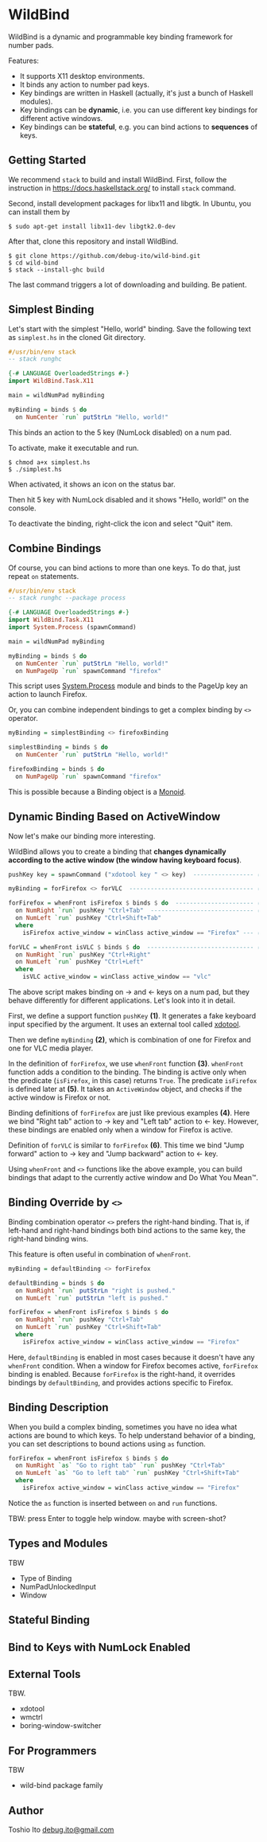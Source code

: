 # WildBind

WildBind is a dynamic and programmable key binding framework for number pads.

Features:

- It supports X11 desktop environments.
- It binds any action to number pad keys.
- Key bindings are written in Haskell (actually, it's just a bunch of Haskell modules).
- Key bindings can be **dynamic**, i.e. you can use different key bindings for different active windows.
- Key bindings can be **stateful**, e.g. you can bind actions to **sequences** of keys.


## Getting Started

We recommend `stack` to build and install WildBind. First, follow the instruction in https://docs.haskellstack.org/ to install `stack` command.

Second, install development packages for libx11 and libgtk. In Ubuntu, you can install them by

    $ sudo apt-get install libx11-dev libgtk2.0-dev

After that, clone this repository and install WildBind.

    $ git clone https://github.com/debug-ito/wild-bind.git
    $ cd wild-bind
    $ stack --install-ghc build

The last command triggers a lot of downloading and building. Be patient.

## Simplest Binding

Let's start with the simplest "Hello, world" binding. Save the following text as `simplest.hs` in the cloned Git directory.

```haskell
#/usr/bin/env stack
-- stack runghc

{-# LANGUAGE OverloadedStrings #-}
import WildBind.Task.X11

main = wildNumPad myBinding

myBinding = binds $ do
  on NumCenter `run` putStrLn "Hello, world!"
```

This binds an action to the 5 key (NumLock disabled) on a num pad.

To activate, make it executable and run.

    $ chmod a+x simplest.hs
    $ ./simplest.hs

When activated, it shows an icon on the status bar.

Then hit 5 key with NumLock disabled and it shows "Hello, world!" on the console.

To deactivate the binding, right-click the icon and select "Quit" item.


## Combine Bindings

Of course, you can bind actions to more than one keys. To do that, just repeat `on` statements.

```haskell
#/usr/bin/env stack
-- stack runghc --package process

{-# LANGUAGE OverloadedStrings #-}
import WildBind.Task.X11
import System.Process (spawnCommand)

main = wildNumPad myBinding

myBinding = binds $ do
  on NumCenter `run` putStrLn "Hello, world!"
  on NumPageUp `run` spawnCommand "firefox"
```

This script uses [System.Process](http://hackage.haskell.org/package/process/docs/System-Process.html) module and binds to the PageUp key an action to launch Firefox.

Or, you can combine independent bindings to get a complex binding by `<>` operator.

```haskell
myBinding = simplestBinding <> firefoxBinding

simplestBinding = binds $ do
  on NumCenter `run` putStrLn "Hello, world!"

firefoxBinding = binds $ do
  on NumPageUp `run` spawnCommand "firefox"
```

This is possible because a Binding object is a [Monoid](http://hackage.haskell.org/package/base/docs/Data-Monoid.html#t:Monoid).



## Dynamic Binding Based on ActiveWindow

Now let's make our binding more interesting.

WildBind allows you to create a binding that **changes dynamically according to the active window (the window having keyboard focus)**.

```haskell
pushKey key = spawnCommand ("xdotool key " <> key)  ----------------- (1)

myBinding = forFirefox <> forVLC  ----------------------------------- (2)

forFirefox = whenFront isFirefox $ binds $ do  ---------------------- (3)
  on NumRight `run` pushKey "Ctrl+Tab"  ----------------------------- (4)
  on NumLeft `run` pushKey "Ctrl+Shift+Tab"
  where
    isFirefox active_window = winClass active_window == "Firefox" --- (5)

forVLC = whenFront isVLC $ binds $ do  ------------------------------ (6)
  on NumRight `run` pushKey "Ctrl+Right"
  on NumLeft `run` pushKey "Ctrl+Left"
  where
    isVLC active_window = winClass active_window == "vlc"
```

The above script makes binding on → and ← keys on a num pad, but they behave differently for different applications. Let's look into it in detail.

First, we define a support function `pushKey` **(1)**. It generates a fake keyboard input specified by the argument. It uses an external tool called [xdotool](https://github.com/jordansissel/xdotool).

Then we define `myBinding` **(2)**, which is combination of one for Firefox and one for VLC media player.

In the definition of `forFirefox`, we use `whenFront` function **(3)**. `whenFront` function adds a condition to the binding. The binding is active only when the predicate (`isFirefox`, in this case) returns `True`. The predicate `isFirefox` is defined later at **(5)**. It takes an `ActiveWindow` object, and checks if the active window is Firefox or not.

Binding definitions of `forFirefox` are just like previous examples **(4)**. Here we bind "Right tab" action to → key and "Left tab" action to ← key. However, these bindings are enabled only when a window for Firefox is active.

Definition of `forVLC` is similar to `forFirefox` **(6)**. This time we bind "Jump forward" action to → key and "Jump backward" action to ← key.

Using `whenFront` and `<>` functions like the above example, you can build bindings that adapt to the currently active window and Do What You Mean&trade;.

## Binding Override by `<>`

Binding combination operator `<>` prefers the right-hand binding. That is, if left-hand and right-hand bindings both bind actions to the same key, the right-hand binding wins.

This feature is often useful in combination of `whenFront`.

```haskell
myBinding = defaultBinding <> forFirefox

defaultBinding = binds $ do
  on NumRight `run` putStrLn "right is pushed."
  on NumLeft `run` putStrLn "left is pushed."

forFirefox = whenFront isFirefox $ binds $ do
  on NumRight `run` pushKey "Ctrl+Tab"
  on NumLeft `run` pushKey "Ctrl+Shift+Tab"
  where
    isFirefox active_window = winClass active_window == "Firefox"
```

Here, `defaultBinding` is enabled in most cases because it doesn't have any `whenFront` condition. When a window for Firefox becomes active, `forFirefox` binding is enabled. Because `forFirefox` is the right-hand, it overrides bindings by `defaultBinding`, and provides actions specific to Firefox.


## Binding Description


When you build a complex binding, sometimes you have no idea what actions are bound to which keys. To help understand behavior of a binding, you can set descriptions to bound actions using `as` function.

```haskell
forFirefox = whenFront isFirefox $ binds $ do
  on NumRight `as` "Go to right tab" `run` pushKey "Ctrl+Tab"
  on NumLeft `as` "Go to left tab" `run` pushKey "Ctrl+Shift+Tab"
  where
    isFirefox active_window = winClass active_window == "Firefox"
```

Notice the `as` function is inserted between `on` and `run` functions.

TBW: press Enter to toggle help window. maybe with screen-shot?


## Types and Modules

TBW

- Type of Binding
- NumPadUnlockedInput
- Window

## Stateful Binding

## Bind to Keys with NumLock Enabled

## External Tools

TBW.

- xdotool
- wmctrl
- boring-window-switcher

## For Programmers

TBW

- wild-bind package family

## Author

Toshio Ito <debug.ito@gmail.com>
